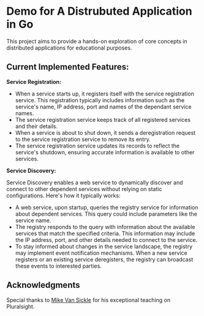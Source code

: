 
  # Demo for A Distrubuted Application in Go

  This project aims to provide a hands-on exploration of core concepts in distributed applications for educational purposes.


  ## Current Implemented Features:

  **Service Registration:**

  - When a service starts up, it registers itself with the service registration service. This registration typically includes information such as the service's name, IP address, port and names of the dependant service names.
  - The service registration service keeps track of all registered services and their details.
  - When a service is about to shut down, it sends a deregistration request to the service registration service to remove its entry.
  - The service registration service updates its records to reflect the service's shutdown, ensuring accurate information is available to other services.



  **Service Discovery:**

  Service Discovery enables a web service to dynamically discover and connect to other dependent services without relying on static configurations. Here's how it typically works:

  - A web service, upon startup, queries the registry service for information about dependent services. This query could include parameters like the service name.
  - The registry responds to the query with information about the available services that match the specified criteria. This information may include the IP address, port, and other details needed to connect to the service.
  - To stay informed about changes in the service landscape, the registry may implement event notification mechanisms. When a new service registers or an existing service deregisters, the registry can broadcast these events to interested parties.




## Acknowledgments

Special thanks to [Mike Van Sickle](https://www.linkedin.com/in/vansimke/) for his exceptional teaching on Pluralsight.
